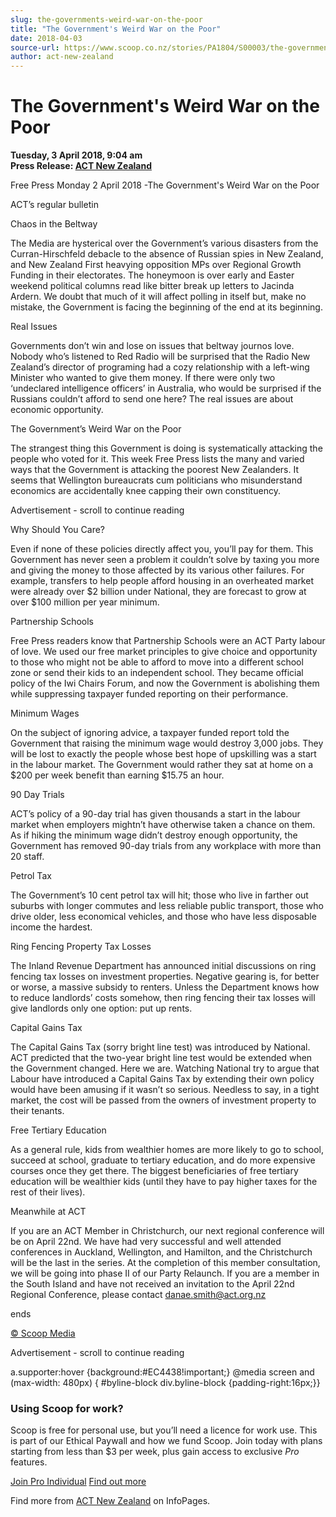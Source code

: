 ```yaml
---
slug: the-governments-weird-war-on-the-poor
title: "The Government's Weird War on the Poor"
date: 2018-04-03
source-url: https://www.scoop.co.nz/stories/PA1804/S00003/the-governments-weird-war-on-the-poor.htm
author: act-new-zealand
---
```

The Government's Weird War on the Poor
======================================

**Tuesday, 3 April 2018, 9:04 am**  
**Press Release: [ACT New Zealand](https://info.scoop.co.nz/ACT_New_Zealand)**

Free Press Monday 2 April 2018 -The Government's Weird War on the Poor

ACT’s regular bulletin

  
Chaos in the Beltway

The Media are hysterical over the Government’s various disasters from the Curran-Hirschfeld debacle to the absence of Russian spies in New Zealand, and New Zealand First heavying opposition MPs over Regional Growth Funding in their electorates. The honeymoon is over early and Easter weekend political columns read like bitter break up letters to Jacinda Ardern. We doubt that much of it will affect polling in itself but, make no mistake, the Government is facing the beginning of the end at its beginning.

Real Issues

Governments don’t win and lose on issues that beltway journos love. Nobody who’s listened to Red Radio will be surprised that the Radio New Zealand’s director of programing had a cozy relationship with a left-wing Minister who wanted to give them money. If there were only two ‘undeclared intelligence officers’ in Australia, who would be surprised if the Russians couldn’t afford to send one here? The real issues are about economic opportunity.

The Government’s Weird War on the Poor

The strangest thing this Government is doing is systematically attacking the people who voted for it. This week Free Press lists the many and varied ways that the Government is attacking the poorest New Zealanders. It seems that Wellington bureaucrats cum politicians who misunderstand economics are accidentally knee capping their own constituency.

Advertisement - scroll to continue reading





Why Should You Care?

Even if none of these policies directly affect you, you’ll pay for them. This Government has never seen a problem it couldn’t solve by taxing you more and giving the money to those affected by its various other failures. For example, transfers to help people afford housing in an overheated market were already over $2 billion under National, they are forecast to grow at over $100 million per year minimum.

Partnership Schools

Free Press readers know that Partnership Schools were an ACT Party labour of love. We used our free market principles to give choice and opportunity to those who might not be able to afford to move into a different school zone or send their kids to an independent school. They became official policy of the Iwi Chairs Forum, and now the Government is abolishing them while suppressing taxpayer funded reporting on their performance.

Minimum Wages

On the subject of ignoring advice, a taxpayer funded report told the Government that raising the minimum wage would destroy 3,000 jobs. They will be lost to exactly the people whose best hope of upskilling was a start in the labour market. The Government would rather they sat at home on a $200 per week benefit than earning $15.75 an hour.

90 Day Trials

ACT’s policy of a 90-day trial has given thousands a start in the labour market when employers mightn’t have otherwise taken a chance on them. As if hiking the minimum wage didn’t destroy enough opportunity, the Government has removed 90-day trials from any workplace with more than 20 staff.

Petrol Tax

The Government’s 10 cent petrol tax will hit; those who live in farther out suburbs with longer commutes and less reliable public transport, those who drive older, less economical vehicles, and those who have less disposable income the hardest.

Ring Fencing Property Tax Losses

The Inland Revenue Department has announced initial discussions on ring fencing tax losses on investment properties. Negative gearing is, for better or worse, a massive subsidy to renters. Unless the Department knows how to reduce landlords’ costs somehow, then ring fencing their tax losses will give landlords only one option: put up rents.

Capital Gains Tax

The Capital Gains Tax (sorry bright line test) was introduced by National. ACT predicted that the two-year bright line test would be extended when the Government changed. Here we are. Watching National try to argue that Labour have introduced a Capital Gains Tax by extending their own policy would have been amusing if it wasn’t so serious. Needless to say, in a tight market, the cost will be passed from the owners of investment property to their tenants.

Free Tertiary Education

As a general rule, kids from wealthier homes are more likely to go to school, succeed at school, graduate to tertiary education, and do more expensive courses once they get there. The biggest beneficiaries of free tertiary education will be wealthier kids (until they have to pay higher taxes for the rest of their lives).

Meanwhile at ACT

If you are an ACT Member in Christchurch, our next regional conference will be on April 22nd. We have had very successful and well attended conferences in Auckland, Wellington, and Hamilton, and the Christchurch will be the last in the series. At the completion of this member consultation, we will be going into phase II of our Party Relaunch. If you are a member in the South Island and have not received an invitation to the April 22nd Regional Conference, please contact danae.smith@act.org.nz

ends

[© Scoop Media](http://www.scoop.co.nz/about/terms.html)  

Advertisement - scroll to continue reading



a.supporter:hover {background:#EC4438!important;} @media screen and (max-width: 480px) { #byline-block div.byline-block {padding-right:16px;}}

### Using Scoop for work?

Scoop is free for personal use, but you’ll need a licence for work use. This is part of our Ethical Paywall and how we fund Scoop. Join today with plans starting from less than $3 per week, plus gain access to exclusive _Pro_ features.  
  
[Join Pro Individual](https://pro.scoop.co.nz/Individual/?from=ProIn24) [Find out more](https://pro.scoop.co.nz/using-scoop-for-work/?from=ProIn24)

Find more from [ACT New Zealand](https://info.scoop.co.nz/ACT_New_Zealand) on InfoPages.